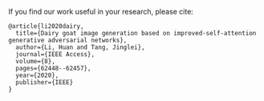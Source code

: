 If you find our work useful in your research, please cite:
```
@article{li2020dairy,
  title={Dairy goat image generation based on improved-self-attention generative adversarial networks},
  author={Li, Huan and Tang, Jinglei},
  journal={IEEE Access},
  volume={8},
  pages={62448--62457},
  year={2020},
  publisher={IEEE}
}
```
